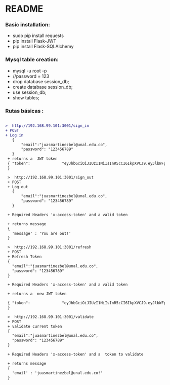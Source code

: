 #   README
### Basic installation:
  * sudo pip install requests
  * pip install Flask-JWT
  *  pip install Flask-SQLAlchemy

### Mysql table creation:
  * mysql -u root -p
  * //password = 123
  * drop database session_db;
  * create database session_db;
  * use session_db;
  * show tables;


### Rutas básicas :

 ```diff

 >  http://192.168.99.101:3001/sign_in
 + POST
 + Log in
	{
		"email":"juasmartinezbel@unal.edu.co",
		"password": "123456789"
	}
  + returns a  JWT token
  { "token":              "eyJhbGciOiJIUzI1NiIsInR5cCI6IkpXVCJ9.eyJlbWFpbCI6Imp1YXNtYXJ0aW5lemJlbEB1bmFsLmVkdS5jbyIsImV4cCI6MTUwNTk0ODk4MX0.88cXY2l5HppIn--Gycvjm7TYSWXXIB0Tw7VSUjBRP40"
  }

  >  http://192.168.99.101:3001/sign_out
  + POST
  + Log out
 	{
 		"email":"juasmartinezbel@unal.edu.co",
 		"password": "123456789"
 	}

  + Required Headers 'x-access-token' and a valid token

  + returns message
  {
    'message' : 'You are out!'
  }

  >  http://192.168.99.101:3001/refresh
  + POST
  + Refresh Token
  {
    "email":"juasmartinezbel@unal.edu.co",
    "password": "123456789"
  }

  + Required Headers 'x-access-token' and a valid token

  + returns a  new JWT token

  { "token":              "eyJhbGciOiJIUzI1NiIsInR5cCI6IkpXVCJ9.eyJlbWFpbCI6Imp1YXNtYXJ0aW5lemJlbEB1bmFsLmVkdS5jbyIsImV4cCI6MTUwNTk0ODk4MX0.88cXY2l5HppIn--Gycvjm7TYSWXXIB0Tw7VSUjBRP40"
  }

  >  http://192.168.99.101:3001/validate
  + POST
  + validate current token
  {
    "email":"juasmartinezbel@unal.edu.co",
    "password": "123456789"
  }

  + Required Headers 'x-access-token' and a  token to validate

  + returns message
  {
    'email' : 'juasmartinezbel@unal.edu.co!'
  }

  ```
